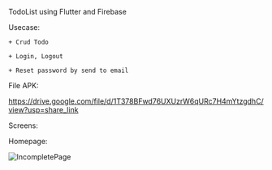 TodoList using Flutter and Firebase

Usecase:

    + Crud Todo
    
    + Login, Logout
    
    + Reset password by send to email

File APK:

https://drive.google.com/file/d/1T378BFwd76UXUzrW6qURc7H4mYtzgdhC/view?usp=share_link

Screens:

Homepage:
    
![IncompletePage](https://user-images.githubusercontent.com/102457174/221350275-96b8013a-1a0c-4380-baad-4005b0778d16.png)
    

